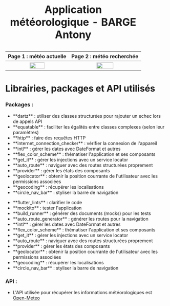 <table>
    <caption>
        <h1 align="center">Application météorologique - BARGE Antony</h1>
    </caption>
    <tr>
        <th scope="col">Page 1 : météo actuelle</th>
        <th scope="col">Page 2 : météo recherchée</th>
    </tr>
    <tr>
        <th scope="col">
            <img src="https://github.com/AntonyBARGE/MeteoApp/blob/main/gif_page_1.gif" width="50%"/>
        </th>
        <th scope="col">
            <img src="https://github.com/AntonyBARGE/MeteoApp/blob/main/gif_page_2.gif" width="50%"/>
        </th>
    </tr>
</table>

# Librairies, packages et API utilisés
<h3>Packages :</h3>
    <ul>
        <li>**dartz** : utiliser des classes structurées pour rajouter un echec lors de appels API</li>
        <li>**equatable** : faciliter les égalités entre classes complexes (selon leur paramètres)</li>
        <li>**http** : faire des requêtes HTTP</li>
        <li>**internet_connection_checker** : vérifier la connexion de l'appareil</li>
        <li>**intl** : gérer les dates avec DateFormat et autres</li>
        <li>**flex_color_scheme** : thématiser l'application et ses composants</li>
        <li>**get_it** : gérer les injections avec un service locator </li>
        <li>**auto_route** : naviguer avec des routes structurées proprement</li>
        <li>**provider** : gérer les états des composants</li>
        <li>**geolocator** : obtenir la position courrante de l'utilisateur avec les permissions associées</li>
        <li>**geocoding** : récupérer les localisations</li>
        <li>**circle_nav_bar** : styliser la barre de navigation</li>
    </ul> 
    <ul>
        <li>**flutter_lints** : clarifier le code</li>
        <li>**mockito** : tester l'application</li>
        <li>**build_runner** : générer des documents (mocks) pour les tests</li>
        <li>**auto_route_generator** : générer les routes pour la navigation</li>
        <li>**intl** : gérer les dates avec DateFormat et autres</li>
        <li>**flex_color_scheme** : thématiser l'application et ses composants</li>
        <li>**get_it** : gérer les injections avec un service locator </li>
        <li>**auto_route** : naviguer avec des routes structurées proprement</li>
        <li>**provider** : gérer les états des composants</li>
        <li>**geolocator** : obtenir la position courrante de l'utilisateur avec les permissions associées</li>
        <li>**geocoding** : récupérer les localisations</li>
        <li>**circle_nav_bar** : styliser la barre de navigation</li>
    </ul> 

<h3>API :</h3>

- L'API utilisée pour récupérer les informations météorologiques est [Open-Meteo](https://open-meteo.com/)
